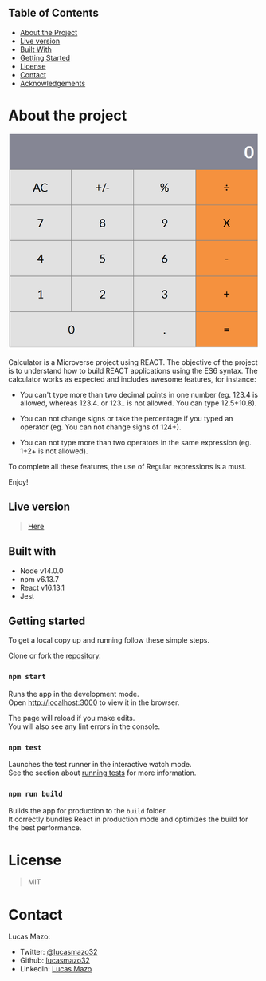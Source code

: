 ## Table of Contents

* [About the Project](#about-the-project)
* [Live version](#live-version)
* [Built With](#built-with)
* [Getting Started](#getting-started)
* [License](#license)
* [Contact](#contact)
* [Acknowledgements](#acknowledgements)


<!-- about-the-project -->
# About the project

![image](calculator.PNG)

Calculator is a Microverse project using REACT. The objective of the project is to understand how to build REACT applications using the ES6 syntax. The calculator works as expected and includes awesome features, for instance:

- You can't type more than two decimal points in one number (eg. 123.4 is allowed, whereas 123.4. or 123.. is not allowed. You can type 12.5+10.8).

- You can not change signs or take the percentage if you typed an operator (eg. You can not change signs of 124+).

- You can not type more than two operators in the same expression (eg. 1+2+ is not allowed).

To complete all these features, the use of Regular expressions is a must.

Enjoy!

## Live version

> [Here](https://calculator-lucas.herokuapp.com/)

## Built with

- Node v14.0.0
- npm v6.13.7
- React v16.13.1
- Jest

## Getting started

To get a local copy up and running follow these simple steps.

Clone or fork the [repository](https://github.com/lucasmazo32/calculator).

### `npm start`

Runs the app in the development mode.<br />
Open [http://localhost:3000](http://localhost:3000) to view it in the browser.

The page will reload if you make edits.<br />
You will also see any lint errors in the console.

### `npm test`

Launches the test runner in the interactive watch mode.<br />
See the section about [running tests](https://facebook.github.io/create-react-app/docs/running-tests) for more information.

### `npm run build`

Builds the app for production to the `build` folder.<br />
It correctly bundles React in production mode and optimizes the build for the best performance.

# License

> MIT

# Contact

Lucas Mazo:

- Twitter: [@lucasmazo32](https://twitter.com/lucasmazo32)
- Github: [lucasmazo32](https://github.com/lucasmazo32)
- LinkedIn: [Lucas Mazo](https://www.linkedin.com/in/lucasmazo/)
